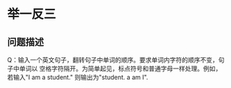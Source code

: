 # 举一反三 #

## 问题描述 ##

Q：输入一个英文句子，翻转句子中单词的顺序。要求单词内字符的顺序不变，句子中单词以
空格字符隔开。为简单起见，标点符号和普通字母一样处理。例如，若输入"I am a student."
则输出为"student. a am I".
